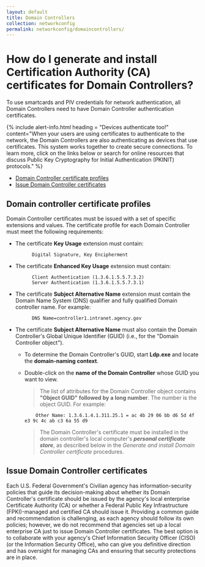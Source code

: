 ```yaml
---
layout: default
title: Domain Controllers
collection: networkconfig
permalink: networkconfig/domaincontrollers/
---
```

# How do I generate and install Certification Authority (CA) certificates for Domain Controllers?

To use smartcards and PIV credentials for network authentication, all Domain Controllers need to have Domain Controller authentication certificates.

{% include alert-info.html heading = "Devices authenticate too!" content="When your users are using certificates to authenticate to the network, the Domain Controllers are also authenticating as devices that use certificates. This system works together to create secure connections. To learn more, click on the links below or search for online resources that discuss Public Key Cryptography for Initial Authentication (PKINIT) protocols." %}

- [Domain Controller certificate profiles](#domain-controller-certificate-profiles)
- [Issue Domain Controller certificates](#issue-domain-controller-certificates)

## Domain controller certificate profiles

Domain Controller certificates must be issued with a set of specific extensions and values.  The certificate profile for each Domain Controller must meet the following requirements:

- The certificate **Key Usage** extension must contain:

            Digital Signature, Key Encipherment

- The certificate **Enhanced Key Usage** extension must contain:

            Client Authentication (1.3.6.1.5.5.7.3.2)
            Server Authentication (1.3.6.1.5.5.7.3.1)

- The certificate **Subject Alternative Name** extension must contain the Domain Name System (DNS) qualifier and fully qualified Domain controller name.  For example:

            DNS Name=controller1.intranet.agency.gov

- The certificate **Subject Alternative Name** must also contain the Domain Controller's Global Unique Identifier (GUID) (i.e., for the "Domain Controller object"). 

  * To determine the Domain Controller's GUID, start **Ldp.exe** and locate the **domain-naming context**. 
  * Double-click on the **name of the Domain Controller** whose GUID you want to view.
  
    > The list of attributes for the Domain Controller object contains **"Object GUID" followed by a long number**. The number is the object GUID. For example:

            Other Name: 1.3.6.1.4.1.311.25.1 = ac 4b 29 06 bb d6 5d 4f e3 9c 4c ab c3 6a 55 d9

    > The Domain Controller's certificate must be installed in the domain controller's local computer's **_personal certificate store_**, as described below in the _Generate and install Domain Controller certificate_ procedures.

## Issue Domain Controller certificates

Each U.S. Federal Government's Civilian agency has information-security policies that guide its decision-making about whether its Domain Controller's <!-- More than one DC? More than one certificate possible? -->certificate should be issued by the agency's local enterprise Certificate Authority (CA) or whether a Federal Public Key Infrastructure (FPKI)-managed and certified CA should issue it. Providing a common guide and recommendation is challenging, as each agency should follow its own policies; however, we do not recommend that agencies set up a local enterprise CA just to issue Domain Controller certificates. The best option is to collaborate with your agency's Chief Information Security Officer (CISO) (or the Information Security Office), who can give you definitive direction and has oversight for managing CAs and ensuring that security protections are in place.
